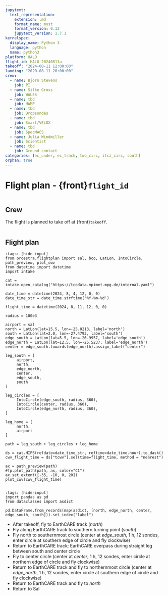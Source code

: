 ```yaml
---
jupytext:
  text_representation:
    extension: .md
    format_name: myst
    format_version: 0.12
    jupytext_version: 1.7.1
kernelspec:
  display_name: Python 3
  language: python
  name: python3
platform: HALO
flight_id: HALO-20240811a
takeoff: "2024-08-11 12:00:00"
landing: "2020-08-11 20:00:00"
crew:
  - name: Bjorn Stevens
    job: PI
  - name: Silke Gross
    job: WALES
  - name: tbd
    job: HAMP
  - name: tbd
    job: Dropsondes
  - name: tbd
    job: Smart/VELOX
  - name: tbd
    job: SpecMACS
  - name: Julia Windmiller
    job: Scientist
  - name: tbd
    job: Ground contact
categories: [ec_under, ec_track, two_circ, itcz_circ, south]
orphan: true
---
```


# Flight plan - {front}`flight_id`

```{badges}
```

## Crew

The flight is planned to take off at {front}`takeoff`.

```{crew}
```

## Flight plan

```{code-cell} python3
:tags: [hide-input]
from orcestra.flightplan import sal, bco, LatLon, IntoCircle, path_preview, plot_cwv
from datetime import datetime
import intake

cat = intake.open_catalog("https://tcodata.mpimet.mpg.de/internal.yaml")

date_time = datetime(2024, 8, 4, 12, 0, 0)
date_time_str = date_time.strftime('%Y-%m-%d')

flight_time = datetime(2024, 8, 11, 12, 0, 0)

radius = 100e3

airport = sal
north = LatLon(lat=15.5, lon=-25.0213, label='north')
south = LatLon(lat=2.0, lon=-27.4793, label='south')
edge_south = LatLon(lat=5.5, lon=-26.9957, label='edge_south')
edge_north = LatLon(lat=12.5, lon=-25.5237, label='edge_north')
center = edge_south.towards(edge_north).assign_label("center")

leg_south = [
     airport,
     north,
     edge_north,
     center,
     edge_south,
     south
]

leg_circles = [
     IntoCircle(edge_south, radius, 360),
     IntoCircle(center, radius, 360),
     IntoCircle(edge_north, radius, 360),
]
    
leg_home = [
     north,
     airport
]

path = leg_south + leg_circles + leg_home 

ds = cat.HIFS(refdate=date_time_str, reftime=date_time.hour).to_dask()
cwv_flight_time = ds["tcwv"].sel(time=flight_time, method = "nearest")

ax = path_preview(path)
#fp.plot_path(path, ax, color="C1")
ax.set_extent([-35, -10, 0, 20])
plot_cwv(cwv_flight_time)


```

```{code-cell} python3
:tags: [hide-input]
import pandas as pd
from dataclasses import asdict

pd.DataFrame.from_records(map(asdict, [north, edge_north, center, edge_south, south])).set_index("label")
```
* After takeoff, fly to EarthCARE track (*north*)
* Fly along EarthCARE track to southern turning point (*south*)
* Fly north to southernmost circle (center at *edge_south*, 1 h, 12 sondes, enter circle at southern edge of circle and fly clockwise)
* Return to EarthCARE track; EarthCARE overpass during straight leg between south and center circle 
* Fly to center circle (center at *center*, 1 h, 12 sondes, enter circle at northern edge of circle and fly clockwise)
* Return to EarthCARE track and fly to northernmost circle (center at *edge_north*, 1 h, 12 sondes, enter circle at southern edge of circle and fly clockwise)
* Return to EarthCARE track and fly to *north*
* Return to Sal
